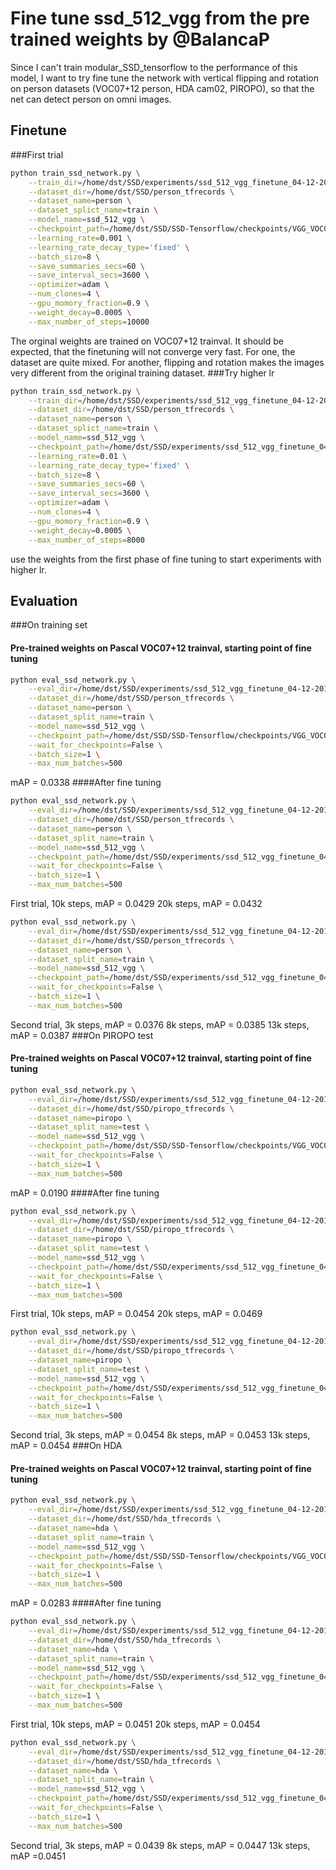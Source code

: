 # Fine tune ssd_512_vgg from the pre trained weights by @BalancaP
Since I can't train modular_SSD_tensorflow to the performance of this model, I want to try fine tune the network with
vertical flipping and rotation on person datasets (VOC07+12 person, HDA cam02, PIROPO), so that the net can detect
person on omni images.
## Finetune
###First trial
```bash
python train_ssd_network.py \
    --train_dir=/home/dst/SSD/experiments/ssd_512_vgg_finetune_04-12-2017/logs \
    --dataset_dir=/home/dst/SSD/person_tfrecords \
    --dataset_name=person \
    --dataset_splict_name=train \
    --model_name=ssd_512_vgg \
    --checkpoint_path=/home/dst/SSD/SSD-Tensorflow/checkpoints/VGG_VOC0712_SSD_512x512_ft_iter_120000.ckpt \
    --learning_rate=0.001 \
    --learning_rate_decay_type='fixed' \
    --batch_size=8 \
    --save_summaries_secs=60 \
    --save_interval_secs=3600 \
    --optimizer=adam \
    --num_clones=4 \
    --gpu_momory_fraction=0.9 \
    --weight_decay=0.0005 \
    --max_number_of_steps=10000
```
The orginal weights are trained on VOC07+12 trainval. It should be expected, that the finetuning will not converge very
fast. For one, the dataset are quite mixed. For another, flipping and rotation makes the images very different from the 
original training dataset.
###Try higher lr
```bash
python train_ssd_network.py \
    --train_dir=/home/dst/SSD/experiments/ssd_512_vgg_finetune_04-12-2017/logs1 \
    --dataset_dir=/home/dst/SSD/person_tfrecords \
    --dataset_name=person \
    --dataset_splict_name=train \
    --model_name=ssd_512_vgg \
    --checkpoint_path=/home/dst/SSD/experiments/ssd_512_vgg_finetune_04-12-2017/logs \
    --learning_rate=0.01 \
    --learning_rate_decay_type='fixed' \
    --batch_size=8 \
    --save_summaries_secs=60 \
    --save_interval_secs=3600 \
    --optimizer=adam \
    --num_clones=4 \
    --gpu_momory_fraction=0.9 \
    --weight_decay=0.0005 \
    --max_number_of_steps=8000
```
use the weights from the first phase of fine tuning to start experiments with higher lr. 

## Evaluation
###On training set
#### Pre-trained weights on Pascal VOC07+12 trainval, starting point of fine tuning
```bash
python eval_ssd_network.py \
    --eval_dir=/home/dst/SSD/experiments/ssd_512_vgg_finetune_04-12-2017/eval\
    --dataset_dir=/home/dst/SSD/person_tfrecords \
    --dataset_name=person \
    --dataset_split_name=train \
    --model_name=ssd_512_vgg \
    --checkpoint_path=/home/dst/SSD/SSD-Tensorflow/checkpoints/VGG_VOC0712_SSD_512x512_ft_iter_120000.ckpt \
    --wait_for_checkpoints=False \
    --batch_size=1 \
    --max_num_batches=500
```
mAP = 0.0338
####After fine tuning
```bash
python eval_ssd_network.py \
    --eval_dir=/home/dst/SSD/experiments/ssd_512_vgg_finetune_04-12-2017/eval\
    --dataset_dir=/home/dst/SSD/person_tfrecords \
    --dataset_name=person \
    --dataset_split_name=train \
    --model_name=ssd_512_vgg \
    --checkpoint_path=/home/dst/SSD/experiments/ssd_512_vgg_finetune_04-12-2017/logs \
    --wait_for_checkpoints=False \
    --batch_size=1 \
    --max_num_batches=500
```
First trial, 10k steps, mAP = 0.0429
20k steps, mAP = 0.0432
```bash
python eval_ssd_network.py \
    --eval_dir=/home/dst/SSD/experiments/ssd_512_vgg_finetune_04-12-2017/eval1\
    --dataset_dir=/home/dst/SSD/person_tfrecords \
    --dataset_name=person \
    --dataset_split_name=train \
    --model_name=ssd_512_vgg \
    --checkpoint_path=/home/dst/SSD/experiments/ssd_512_vgg_finetune_04-12-2017/logs1 \
    --wait_for_checkpoints=False \
    --batch_size=1 \
    --max_num_batches=500
```
Second trial, 3k steps, mAP = 0.0376
8k steps, mAP = 0.0385
13k steps, mAP = 0.0387
###On PIROPO test
#### Pre-trained weights on Pascal VOC07+12 trainval, starting point of fine tuning
```bash
python eval_ssd_network.py \
    --eval_dir=/home/dst/SSD/experiments/ssd_512_vgg_finetune_04-12-2017/eval\
    --dataset_dir=/home/dst/SSD/piropo_tfrecords \
    --dataset_name=piropo \
    --dataset_split_name=test \
    --model_name=ssd_512_vgg \
    --checkpoint_path=/home/dst/SSD/SSD-Tensorflow/checkpoints/VGG_VOC0712_SSD_512x512_ft_iter_120000.ckpt \
    --wait_for_checkpoints=False \
    --batch_size=1 \
    --max_num_batches=500
```
mAP = 0.0190
####After fine tuning
```bash
python eval_ssd_network.py \
    --eval_dir=/home/dst/SSD/experiments/ssd_512_vgg_finetune_04-12-2017/eval\
    --dataset_dir=/home/dst/SSD/piropo_tfrecords \
    --dataset_name=piropo \
    --dataset_split_name=test \
    --model_name=ssd_512_vgg \
    --checkpoint_path=/home/dst/SSD/experiments/ssd_512_vgg_finetune_04-12-2017/logs \
    --wait_for_checkpoints=False \
    --batch_size=1 \
    --max_num_batches=500
```
First trial, 10k steps, mAP = 0.0454
20k steps, mAP = 0.0469
```bash
python eval_ssd_network.py \
    --eval_dir=/home/dst/SSD/experiments/ssd_512_vgg_finetune_04-12-2017/eval1\
    --dataset_dir=/home/dst/SSD/piropo_tfrecords \
    --dataset_name=piropo \
    --dataset_split_name=test \
    --model_name=ssd_512_vgg \
    --checkpoint_path=/home/dst/SSD/experiments/ssd_512_vgg_finetune_04-12-2017/logs1 \
    --wait_for_checkpoints=False \
    --batch_size=1 \
    --max_num_batches=500
```
Second trial, 3k steps, mAP = 0.0454
8k steps, mAP = 0.0453
13k steps, mAP = 0.0454
###On HDA
#### Pre-trained weights on Pascal VOC07+12 trainval, starting point of fine tuning
```bash
python eval_ssd_network.py \
    --eval_dir=/home/dst/SSD/experiments/ssd_512_vgg_finetune_04-12-2017/eval\
    --dataset_dir=/home/dst/SSD/hda_tfrecords \
    --dataset_name=hda \
    --dataset_split_name=train \
    --model_name=ssd_512_vgg \
    --checkpoint_path=/home/dst/SSD/SSD-Tensorflow/checkpoints/VGG_VOC0712_SSD_512x512_ft_iter_120000.ckpt \
    --wait_for_checkpoints=False \
    --batch_size=1 \
    --max_num_batches=500
```
mAP = 0.0283
####After fine tuning
```bash
python eval_ssd_network.py \
    --eval_dir=/home/dst/SSD/experiments/ssd_512_vgg_finetune_04-12-2017/eval\
    --dataset_dir=/home/dst/SSD/hda_tfrecords \
    --dataset_name=hda \
    --dataset_split_name=train \
    --model_name=ssd_512_vgg \
    --checkpoint_path=/home/dst/SSD/experiments/ssd_512_vgg_finetune_04-12-2017/logs \
    --wait_for_checkpoints=False \
    --batch_size=1 \
    --max_num_batches=500
```
First trial, 10k steps, mAP = 0.0451
20k steps, mAP = 0.0454
```bash
python eval_ssd_network.py \
    --eval_dir=/home/dst/SSD/experiments/ssd_512_vgg_finetune_04-12-2017/eval1\
    --dataset_dir=/home/dst/SSD/hda_tfrecords \
    --dataset_name=hda \
    --dataset_split_name=train \
    --model_name=ssd_512_vgg \
    --checkpoint_path=/home/dst/SSD/experiments/ssd_512_vgg_finetune_04-12-2017/logs1 \
    --wait_for_checkpoints=False \
    --batch_size=1 \
    --max_num_batches=500
```
Second trial, 3k steps, mAP = 0.0439
8k steps, mAP = 0.0447
13k steps, mAP =0.0451